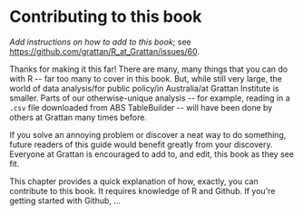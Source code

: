 # Contributing to this book

_Add instructions on how to add to this book_; see https://github.com/grattan/R_at_Grattan/issues/60.

Thanks for making it this far!
There are many, many things that you can do with R -- far too many to cover in this book. But, while still very large, the world of data analysis/for public policy/in Australia/at Grattan Institute is smaller. Parts of our otherwise-unique analysis -- for example, reading in a `.csv` file downloaded from ABS TableBuilder -- will have been done by others at Grattan many times before.

If you solve an annoying problem or discover a neat way to do something, future readers of this guide would benefit greatly from your discovery. Everyone at Grattan is encouraged to add to, and edit, this book as they see fit. 

This chapter provides a quick explanation of how, exactly, you can contribute to this book. It requires knowledge of R and Github. If you're getting started with Github, ...
